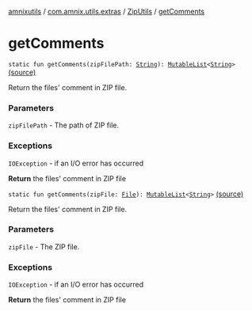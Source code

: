 [amnixutils](../../index.md) / [com.amnix.utils.extras](../index.md) / [ZipUtils](index.md) / [getComments](./get-comments.md)

# getComments

`static fun getComments(zipFilePath: `[`String`](https://kotlinlang.org/api/latest/jvm/stdlib/kotlin/-string/index.html)`): `[`MutableList`](https://kotlinlang.org/api/latest/jvm/stdlib/kotlin.collections/-mutable-list/index.html)`<`[`String`](https://kotlinlang.org/api/latest/jvm/stdlib/kotlin/-string/index.html)`>` [(source)](https://github.com/AmniX/amnixUtils/tree/master/amnixutils/src/main/java/com/amnix/utils/extras/ZipUtils.java#L385)

Return the files' comment in ZIP file.

### Parameters

`zipFilePath` - The path of ZIP file.

### Exceptions

`IOException` - if an I/O error has occurred

**Return**
the files' comment in ZIP file

`static fun getComments(zipFile: `[`File`](http://docs.oracle.com/javase/6/docs/api/java/io/File.html)`): `[`MutableList`](https://kotlinlang.org/api/latest/jvm/stdlib/kotlin.collections/-mutable-list/index.html)`<`[`String`](https://kotlinlang.org/api/latest/jvm/stdlib/kotlin/-string/index.html)`>` [(source)](https://github.com/AmniX/amnixUtils/tree/master/amnixutils/src/main/java/com/amnix/utils/extras/ZipUtils.java#L397)

Return the files' comment in ZIP file.

### Parameters

`zipFile` - The ZIP file.

### Exceptions

`IOException` - if an I/O error has occurred

**Return**
the files' comment in ZIP file

